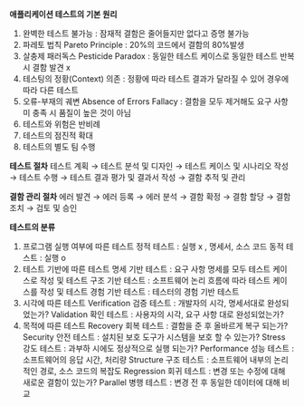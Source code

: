 **애플리케이션 테스트의 기본 원리**
1. 완벽한 테스트 불가능 : 잠재적 결함은 줄어들지만 없다고 증명 불가능
2. 파레토 법칙 Pareto Principle : 20%의 코드에서 결함의 80%발생
3. 살충제 패러독스 Pesticide Paradox : 동일한 테스트 케이스로 동일한 테스트 반복 시 결함 발견 x
4. 테스팅의 정황(Context) 의존 : 정황에 따라 테스트 결과가 달라질 수 있어 경우에 따라 다른 테스트
5. 오류-부재의 궤변 Absence of Errors Fallacy : 결함을 모두 제거해도 요구 사항 미 충족 시 품질이 높은 것이 아님
6. 테스트와 위험은 반비례
7. 테스트의 점진적 확대
8. 테스트의 별도 팀 수행

**테스트 절차**
테스트 계획 → 테스트 분석 및 디자인 → 테스트 케이스 및 시나리오 작성 → 테스트 수행 → 테스트 결과 평가 및 결과서 작성 → 결함 추적 및 관리

**********************************결함 관리 절차**********************************
에러 발견 → 에러 등록 → 에러 분석 → 결함 확정 → 결함 할당 → 결함 조치 → 검토 및 승인

**테스트의 분류**
1. 프로그램 실행 여부에 따른 테스트
    정적 테스트 : 실행 x , 명세서, 소스 코드
    동적 테스트 : 실행 o
2. 테스트 기반에 따른 테스트
    명세 기반 테스트 : 요구 사항 명세를 모두 테스트 케이스로 작성 및 테스트
    구조 기반 테스트 : 소프트웨어 논리 흐름에 따라 테스트 케이스를 작성 및 테스트
    경험 기반 테스트 : 테스터의 경험 기반 테스트
3. 시각에 따른 테스트
    Verification 검증 테스트 : 개발자의 시각, 명세서대로 완성되었는가?
    Validation 확인 테스트 : 사용자의 시각, 요구 사항 대로 완성되었는가?
4. 목적에 따른 테스트
    Recovery 회복 테스트 : 결함을 준 후 올바르게 복구 되는가?
    Security 안전 테스트 : 설치된 보호 도구가 시스템을 보호 할 수 있는가?
    Stress 강도 테스트 : 과부하 시에도 정상적으로 실행 되는가?
    Performance 성능 테스트 : 소프트웨어의 응답 시간, 처리량
    Structure 구조 테스트 : 소프트웨어 내부의 논리적인 경로, 소스 코드의 복잡도
    Regression 회귀 테스트 : 변경 또는 수정에 대해 새로운 결함이 있는가?
    Parallel 병행 테스트 : 변경 전 후 동일한 데이터에 대해 비교